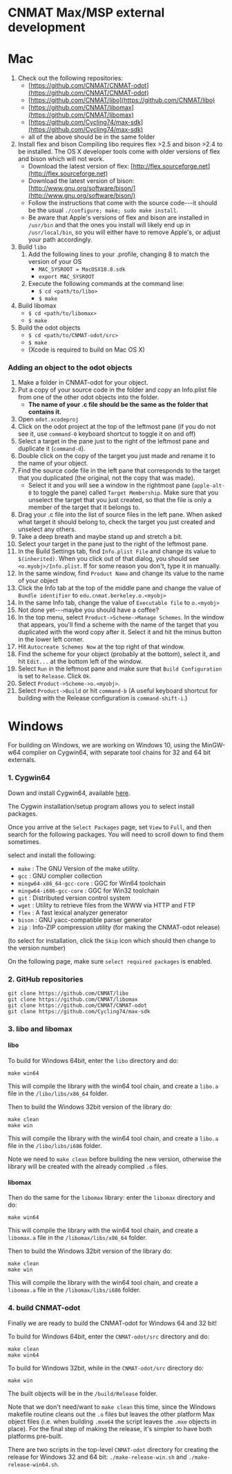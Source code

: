 # CNMAT Max/MSP external development
# Mac
1. Check out the following repositories:
   * [https://github.com/CNMAT/CNMAT-odot](https://github.com/CNMAT/CNMAT-odot)
   * [https://github.com/CNMAT/libo](https://github.com/CNMAT/libo)
   * [https://github.com/CNMAT/libomax](https://github.com/CNMAT/libomax)
   * [https://github.com/Cycling74/max-sdk](https://github.com/Cycling74/max-sdk)
   * all of the above should be in the same folder
2. Install flex and bison
   Compiling libo requires flex >2.5 and bison >2.4 to be installed. The OS X developer tools come with older versions of flex and bison which will not work.
   * Download the latest version of flex: [http://flex.sourceforge.net](http://flex.sourceforge.net)
   * Download the latest version of bison: [http://www.gnu.org/software/bison/](http://www.gnu.org/software/bison/)
   * Follow the instructions that come with the source code---it should be the usual `./configure; make; sudo make install`.
   * Be aware that Apple's versions of flex and bison are installed in `/usr/bin` and that the ones you install will likely end up in `/usr/local/bin`, so you will either have to remove Apple's, or adjust your path accordingly.
3. Build `libo`
     1. Add the following lines to your .profile, changing 8 to match the version of your OS
   	    * `MAC_SYSROOT = MacOSX10.8.sdk`      
   	    * `export MAC_SYSROOT`
     2. Execute the following commands at the command line:
   	    * `$ cd <path/to/libo>`
   	    * `$ make`
4. Build libomax
   * `$ cd <path/to/libomax>`
   * `$ make`
5. Build the odot objects
   * `$ cd <path/to/CNMAT-odot/src>`
   * `$ make`
   * (Xcode is required to build on Mac OS X)

### Adding an object to the odot objects
1. Make a folder in CNMAT-odot for your object.
2. Put a copy of your source code in the folder and copy an Info.plist file from one of the other odot objects into the folder.
   * **The name of your .c file should be the same as the folder that contains it.**
3. Open `odot.xcodeproj`
4. Click on the odot project at the top of the leftmost pane (if you do not see it, use `command-0` keyboard shortcut to toggle it on and off)
   <!-- TODO: include image -->
5. Select a target in the pane just to the right of the leftmost pane and duplicate it (`command-d`).
6. Double click on the copy of the target you just made and rename it to the name of your object.
7. Find the source code file in the left pane that corresponds to the target that you duplicated (the original, not the copy that was made).
	* Select it and you will see a window in the rightmost pane (`apple-alt-0` to toggle the pane) called `Target Membership`. Make sure that you unselect the target that you just created, so that the file is only a member of the target that it belongs to.
8. Drag your .c file into the list of source files in the left pane. When asked what target it should belong to, check the target you just created and unselect any others.
9. Take a deep breath and maybe stand up and stretch a bit.
10. Select your target in the pane just to the right of the leftmost pane.
11. In the Build Settings tab, find `Info.plist File` and change its value to `$(inherited)`. When you click out of that dialog, you should see `<o.myobj>/Info.plist`. If for some reason you don't, type it in manually.
12. In the same window, find `Product Name` and change its value to the name of your object
13. Click the Info tab at the top of the middle pane and change the value of `Bundle identifier` to `edu.cnmat.berkeley.o.<myobj>`
14. In the same Info tab, change the value of `Executable file` to `o.<myobj>`
15. Not done yet---maybe you should have a coffee?
16. In the top menu, select `Product->Scheme->Manage Schemes`. In the window that appears, you'll find a scheme with the name of the target that you duplicated with the word copy after it. Select it and hit the minus button in the lower left corner.
17. Hit `Autocreate Schemes Now` at the top right of that window.
18. Find the scheme for your object (probably at the bottom), select it, and hit `Edit...` at the bottom left of the window.
19. Select `Run` in the leftmost pane and make sure that `Build Configuration` is set to `Release`. Click `Ok`.
20. Select `Product->Scheme->o.<myobj>`.
21. Select `Product->Build` or hit `command-b` (A useful keyboard shortcut for building with the Release configuration is `command-shift-i`.)

# Windows
For building on Windows, we are working on Windows 10, using the MinGW-w64 complier on Cygwin64, with separate tool chains for 32 and 64 bit externals.

### 1. Cygwin64
Down and install Cygwin64, available [here](http://www.cygwin.com/install.html).

The Cygwin installation/setup program allows you to select install packages.

Once you arrive at the `Select Packages` page, set `View` to `Full`, and then search for the following packages. You will need to scroll down to find them sometimes.

select and install the following:
* `make` : The GNU Version of the make utility.
* `gcc` : GNU complier collection
* `mingw64-x86_64-gcc-core` : GGC for Win64 toolchain
* `mingw64-i686-gcc-core` : GGC for Win32 toolchain
* `git` : Distributed version control system
* `wget` : Utility to retrieve files from the WWW via HTTP and FTP
* `flex` : A fast lexical analyzer generator
* `bison` : GNU yacc-compatible parser generator
* `zip` : Info-ZIP compression utility (for making the CNMAT-odot release)

(to select for installation, click the `Skip` icon which should then change to the version number)

On the following page, make sure `select required packages` is enabled.


### 2. GitHub repositories

```
git clone https://github.com/CNMAT/libo
git clone https://github.com/CNMAT/libomax
git clone https://github.com/CNMAT/CNMAT-odot
git clone https://github.com/Cycling74/max-sdk
```

### 3. libo and libomax

#### libo
To build for Windows 64bit, enter the `libo` directory and do:
```
make win64
```
This will compile the library with the win64 tool chain, and create a `libo.a` file in the `/libo/libs/x86_64` folder.

Then to build the Windows 32bit version of the library do:
```
make clean
make win
```
This will  compile the library with the win64 tool chain, and create a `libo.a` file in the `/libo/libs/i686` folder.

Note we need to `make clean` before building the new version, otherwise the library will be created with the already complied `.o` files.

#### libomax

Then do the same for the `libomax` library: enter the `libomax` directory and do:
```
make win64
```
This will  compile the library with the win64 tool chain, and create a `libomax.a` file in the `/libomax/libs/x86_64` folder.

Then to build the Windows 32bit version of the library do:
```
make clean
make win
```
This will  compile the library with the win64 tool chain, and create a `libomax.a` file in the `/libomax/libs/i686` folder.


### 4. build CNMAT-odot

Finally we are ready to build the CNMAT-odot for Windows 64 and 32 bit!

To build for Windows 64bit, enter the `CNMAT-odot/src` directory and do:
```
make clean
make win64
```

To build for Windows 32bit, while in the `CNMAT-odot/src` directory do:
```
make win
```

The built objects will be in the `/build/Release` folder.

Note that we don't need/want to `make clean` this time, since the Windows makefile routine cleans out the `.o` files but leaves the other platform Max object files (i.e. when building `.mxe64` the script leaves the `.mxe` objects in place). For the final step of making the release, it's simpler to have both platforms pre-built.

There are two scripts in the top-level `CNMAT-odot` directory for creating the release for Windows 32 and 64 bit:
`./make-release-win.sh` and `./make-release-win64.sh`.
